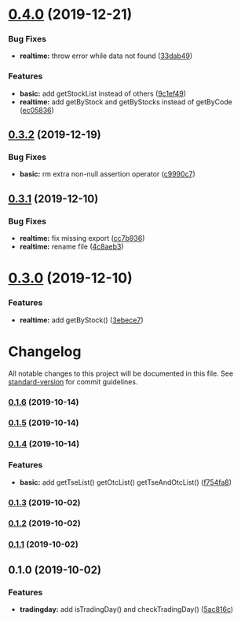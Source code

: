 # [0.4.0](https://github.com/bigtongue5566/twstockjs/compare/v0.3.2...v0.4.0) (2019-12-21)


### Bug Fixes

* **realtime:** throw error while data not found ([33dab49](https://github.com/bigtongue5566/twstockjs/commit/33dab4909eb0c14fd296839f7578851021b1a2bf))


### Features

* **basic:** add getStockList instead of others ([9c1ef49](https://github.com/bigtongue5566/twstockjs/commit/9c1ef49f4d13ba9d69198ef0dc7f19400391367b))
* **realtime:** add getByStock and getByStocks instead of getByCode ([ec05836](https://github.com/bigtongue5566/twstockjs/commit/ec058362c4a4bf42a4f2c83fa1ae755b42d1f0f4))

## [0.3.2](https://github.com/bigtongue5566/twstockjs/compare/v0.3.1...v0.3.2) (2019-12-19)


### Bug Fixes

* **basic:** rm extra non-null assertion operator ([c9990c7](https://github.com/bigtongue5566/twstockjs/commit/c9990c74362e0f8ff0f52a0b6a4c9b66c7081bc4))

## [0.3.1](https://github.com/bigtongue5566/twstockjs/compare/v0.3.0...v0.3.1) (2019-12-10)


### Bug Fixes

* **realtime:** fix missing export ([cc7b936](https://github.com/bigtongue5566/twstockjs/commit/cc7b936ef5624454bdd6a48cb9dbcf0d22640c61))
* **realtime:** rename file ([4c8aeb3](https://github.com/bigtongue5566/twstockjs/commit/4c8aeb35e209eb7c668302ea6e22a54ba13db7a8))

# [0.3.0](https://github.com/bigtongue5566/twstockjs/compare/v0.2.0...v0.3.0) (2019-12-10)


### Features

* **realtime:** add getByStock() ([3ebece7](https://github.com/bigtongue5566/twstockjs/commit/3ebece707e131cd67e45339cb13eab4e8f46e615))

# Changelog

All notable changes to this project will be documented in this file. See [standard-version](https://github.com/conventional-changelog/standard-version) for commit guidelines.

### [0.1.6](https://github.com/bigtongue5566/twstockjs/compare/v0.1.5...v0.1.6) (2019-10-14)

### [0.1.5](https://github.com/bigtongue5566/twstockjs/compare/v0.1.4...v0.1.5) (2019-10-14)

### [0.1.4](https://github.com/bigtongue5566/twstockjs/compare/v0.1.3...v0.1.4) (2019-10-14)


### Features

* **basic:** add getTseList() getOtcList() getTseAndOtcList() ([f754fa8](https://github.com/bigtongue5566/twstockjs/commit/f754fa8))

### [0.1.3](https://github.com/bigtongue5566/twstockjs/compare/v0.1.2...v0.1.3) (2019-10-02)

### [0.1.2](https://github.com/bigtongue5566/twstockjs/compare/v0.1.1...v0.1.2) (2019-10-02)

### [0.1.1](https://github.com/bigtongue5566/twstockjs/compare/v0.1.0...v0.1.1) (2019-10-02)

## 0.1.0 (2019-10-02)


### Features

* **tradingday:** add isTradingDay() and checkTradingDay() ([5ac816c](https://github.com/bigtongue5566/twstockjs/commit/5ac816c))

